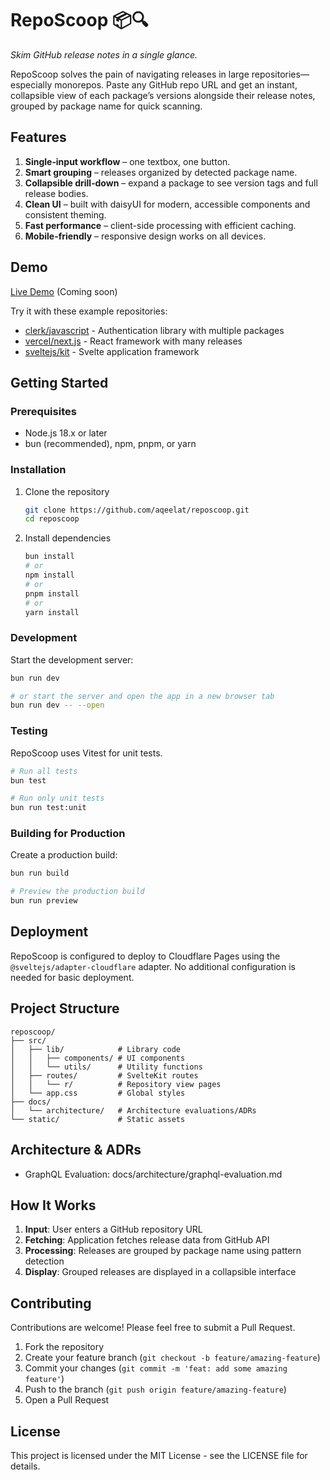 # RepoScoop 📦🔍

_Skim GitHub release notes in a single glance._

RepoScoop solves the pain of navigating releases in large repositories—especially monorepos. Paste any GitHub repo URL and get an instant, collapsible view of each package’s versions alongside their release notes, grouped by package name for quick scanning.

## Features

1. **Single‑input workflow** – one textbox, one button.
2. **Smart grouping** – releases organized by detected package name.
3. **Collapsible drill‑down** – expand a package to see version tags and full release bodies.
4. **Clean UI** – built with daisyUI for modern, accessible components and consistent theming.
5. **Fast performance** – client-side processing with efficient caching.
6. **Mobile-friendly** – responsive design works on all devices.

## Demo

[Live Demo](https://reposcoop.pages.dev) (Coming soon)

Try it with these example repositories:

- [clerk/javascript](https://github.com/clerk/javascript) - Authentication library with multiple packages
- [vercel/next.js](https://github.com/vercel/next.js) - React framework with many releases
- [sveltejs/kit](https://github.com/sveltejs/kit) - Svelte application framework

## Getting Started

### Prerequisites

- Node.js 18.x or later
- bun (recommended), npm, pnpm, or yarn

### Installation

1. Clone the repository

   ```bash
   git clone https://github.com/aqeelat/reposcoop.git
   cd reposcoop
   ```

2. Install dependencies

   ```bash
   bun install
   # or
   npm install
   # or
   pnpm install
   # or
   yarn install
   ```

### Development

Start the development server:

```bash
bun run dev

# or start the server and open the app in a new browser tab
bun run dev -- --open
```

### Testing

RepoScoop uses Vitest for unit tests.

```bash
# Run all tests
bun test

# Run only unit tests
bun run test:unit
```

### Building for Production

Create a production build:

```bash
bun run build

# Preview the production build
bun run preview
```

## Deployment

RepoScoop is configured to deploy to Cloudflare Pages using the `@sveltejs/adapter-cloudflare` adapter. No additional configuration is needed for basic deployment.

## Project Structure

```
reposcoop/
├── src/
│   ├── lib/            # Library code
│   │   ├── components/ # UI components
│   │   └── utils/      # Utility functions
│   ├── routes/         # SvelteKit routes
│   │   └── r/          # Repository view pages
│   └── app.css         # Global styles
├── docs/
│   └── architecture/   # Architecture evaluations/ADRs
└── static/             # Static assets
```

## Architecture & ADRs

- GraphQL Evaluation: docs/architecture/graphql-evaluation.md

## How It Works

1. **Input**: User enters a GitHub repository URL
2. **Fetching**: Application fetches release data from GitHub API
3. **Processing**: Releases are grouped by package name using pattern detection
4. **Display**: Grouped releases are displayed in a collapsible interface

## Contributing

Contributions are welcome! Please feel free to submit a Pull Request.

1. Fork the repository
2. Create your feature branch (`git checkout -b feature/amazing-feature`)
3. Commit your changes (`git commit -m 'feat: add some amazing feature'`)
4. Push to the branch (`git push origin feature/amazing-feature`)
5. Open a Pull Request

## License

This project is licensed under the MIT License - see the LICENSE file for details.
